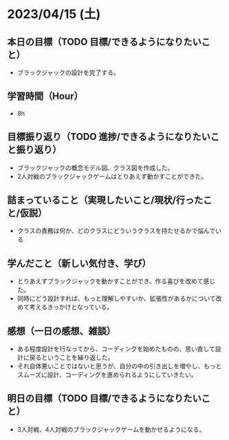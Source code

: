 
# 2023/04/15 (土)

## 本日の目標（TODO 目標/できるようになりたいこと）

- ブラックジャックの設計を完了する。

## 学習時間（Hour）

- 8h

## 目標振り返り（TODO 進捗/できるようになりたいこと振り返り）

- ブラックジャックの概念モデル図、クラス図を作成した。
- 2人対戦のブラックジャックゲームはとりあえず動かすことができた。

## 詰まっていること（実現したいこと/現状/行ったこと/仮説）

- クラスの責務は何か、どのクラスにどういうクラスを持たせるかで悩んでいる

## 学んだこと（新しい気付き、学び）

- とりあえずブラックジャックを動かすことができ、作る喜びを改めて感じた。
- 同時にどう設計すれば、もっと理解しやすいか、拡張性があるかについて改めて考えるきっかけとなっている。

## 感想（一日の感想、雑談）

- ある程度設計を行なってから、コーディングを始めたものの、思い直して設計に戻るということを繰り返した。
- それ自体悪いことではないと思うが、自分の中の引き出しを増やし、もっとスムーズに設計、コーディングを進められるようにしていきたい。

## 明日の目標（TODO 目標/できるようになりたいこと）

- 3人対戦、4人対戦のブラックジャックゲームを動かせるようになる。
